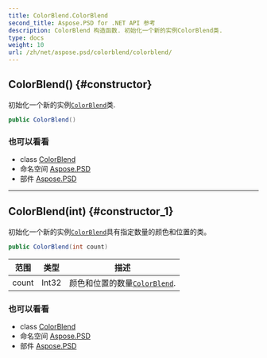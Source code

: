 ```yaml
---
title: ColorBlend.ColorBlend
second_title: Aspose.PSD for .NET API 参考
description: ColorBlend 构造函数. 初始化一个新的实例ColorBlend类.
type: docs
weight: 10
url: /zh/net/aspose.psd/colorblend/colorblend/
---
```

## ColorBlend() {#constructor}

初始化一个新的实例[`ColorBlend`](../)类.

```csharp
public ColorBlend()
```

### 也可以看看

* class [ColorBlend](../)
* 命名空间 [Aspose.PSD](../../colorblend/)
* 部件 [Aspose.PSD](../../../)

---

## ColorBlend(int) {#constructor_1}

初始化一个新的实例[`ColorBlend`](../)具有指定数量的颜色和位置的类。

```csharp
public ColorBlend(int count)
```

| 范围 | 类型 | 描述 |
| --- | --- | --- |
| count | Int32 | 颜色和位置的数量[`ColorBlend`](../). |

### 也可以看看

* class [ColorBlend](../)
* 命名空间 [Aspose.PSD](../../colorblend/)
* 部件 [Aspose.PSD](../../../)


